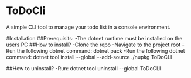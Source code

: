 # ToDoCli
A simple CLI tool to manage your todo list in a console environment.

#Installation
##Prerequisits:
  -The dotnet runtime must be installed on the users PC
##How to install?
  -Clone the repo
  -Navigate to the project root
  -Run the following dotnet command: dotnet pack
  -Run the following dotnet command: dotnet tool install --global --add-source ./nupkg ToDoCLI
  
##How to uninstall?
  -Run: dotnet tool uninstall --global ToDoCLI

